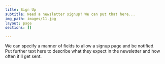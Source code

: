 ```yaml
---
title: Sign Up
subtitle: Need a newsletter signup? We can put that here...
img_path: images/11.jpg
layout: page
sections: []

---
```

We can specify a manner of fields to allow a signup page and be notified. Put further text here to describe what they expect in the newsletter and how often it'll get sent.